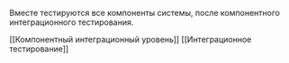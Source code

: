Вместе тестируются все компоненты системы, после компонентного интеграционного тестирования.

[[Компонентный интеграционный уровень]]
[[Интеграционное тестирование]]
